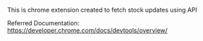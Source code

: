This is chrome extension created to fetch stock updates using API

Referred Documentation: https://developer.chrome.com/docs/devtools/overview/ 
